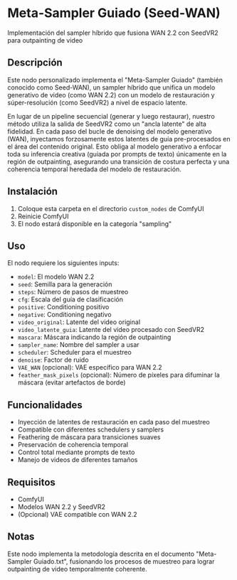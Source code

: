 # Meta-Sampler Guiado (Seed-WAN)
Implementación del sampler híbrido que fusiona WAN 2.2 con SeedVR2 para outpainting de video

## Descripción
Este nodo personalizado implementa el "Meta-Sampler Guiado" (también conocido como Seed-WAN), un sampler híbrido que unifica un modelo generativo de video (como WAN 2.2) con un modelo de restauración y súper-resolución (como SeedVR2) a nivel de espacio latente. 

En lugar de un pipeline secuencial (generar y luego restaurar), nuestro método utiliza la salida de SeedVR2 como un "ancla latente" de alta fidelidad. En cada paso del bucle de denoising del modelo generativo (WAN), inyectamos forzosamente estos latentes de guía pre-procesados en el área del contenido original. Esto obliga al modelo generativo a enfocar toda su inferencia creativa (guiada por prompts de texto) únicamente en la región de outpainting, asegurando una transición de costura perfecta y una coherencia temporal heredada del modelo de restauración.

## Instalación
1. Coloque esta carpeta en el directorio `custom_nodes` de ComfyUI
2. Reinicie ComfyUI
3. El nodo estará disponible en la categoría "sampling"

## Uso
El nodo requiere los siguientes inputs:
- `model`: El modelo WAN 2.2
- `seed`: Semilla para la generación
- `steps`: Número de pasos de muestreo
- `cfg`: Escala del guía de clasificación
- `positive`: Conditioning positivo
- `negative`: Conditioning negativo
- `video_original`: Latente del video original
- `video_latente_guia`: Latente del video procesado con SeedVR2
- `mascara`: Máscara indicando la región de outpainting
- `sampler_name`: Nombre del sampler a usar
- `scheduler`: Scheduler para el muestreo
- `denoise`: Factor de ruido
- `VAE_WAN` (opcional): VAE específico para WAN 2.2
- `feather_mask_pixels` (opcional): Número de píxeles para difuminar la máscara (evitar artefactos de borde)

## Funcionalidades
- Inyección de latentes de restauración en cada paso del muestreo
- Compatible con diferentes schedulers y samplers
- Feathering de máscara para transiciones suaves
- Preservación de coherencia temporal
- Control total mediante prompts de texto
- Manejo de videos de diferentes tamaños

## Requisitos
- ComfyUI
- Modelos WAN 2.2 y SeedVR2
- (Opcional) VAE compatible con WAN 2.2

## Notas
Este nodo implementa la metodología descrita en el documento "Meta-Sampler Guiado.txt", fusionando los procesos de muestreo para lograr outpainting de video temporalmente coherente.